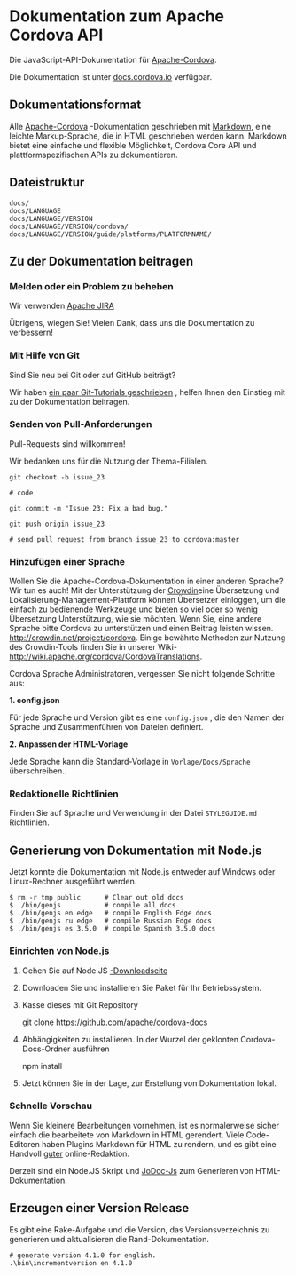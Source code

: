 # Dokumentation zum Apache Cordova API

Die JavaScript-API-Dokumentation für [Apache-Cordova](http://cordova.io/).

Die Dokumentation ist unter [docs.cordova.io](http://docs.cordova.io/) verfügbar.

## Dokumentationsformat

Alle [Apache-Cordova](http://cordova.io/) -Dokumentation geschrieben mit [Markdown](http://daringfireball.net/projects/markdown/syntax), eine leichte Markup-Sprache, die in HTML geschrieben werden kann. Markdown bietet eine einfache und flexible Möglichkeit, Cordova Core API und plattformspezifischen APIs zu dokumentieren.

## Dateistruktur

    docs/
    docs/LANGUAGE
    docs/LANGUAGE/VERSION
    docs/LANGUAGE/VERSION/cordova/
    docs/LANGUAGE/VERSION/guide/platforms/PLATFORMNAME/


## Zu der Dokumentation beitragen

### Melden oder ein Problem zu beheben

Wir verwenden [Apache JIRA](https://issues.apache.org/jira/browse/CB)

Übrigens, wiegen Sie! Vielen Dank, dass uns die Dokumentation zu verbessern!

### Mit Hilfe von Git

Sind Sie neu bei Git oder auf GitHub beiträgt?

Wir haben [ein paar Git-Tutorials geschrieben](http://wiki.apache.org/cordova/ContributorWorkflow) , helfen Ihnen den Einstieg mit zu der Dokumentation beitragen.

### Senden von Pull-Anforderungen

Pull-Requests sind willkommen!

Wir bedanken uns für die Nutzung der Thema-Filialen.

    git checkout -b issue_23

    # code

    git commit -m "Issue 23: Fix a bad bug."

    git push origin issue_23

    # send pull request from branch issue_23 to cordova:master


### Hinzufügen einer Sprache

Wollen Sie die Apache-Cordova-Dokumentation in einer anderen Sprache? Wir tun es auch! Mit der Unterstützung der [Crowdin](http://crowdin.net/project/cordova)eine Übersetzung und Lokalisierung-Management-Plattform können Übersetzer einloggen, um die einfach zu bedienende Werkzeuge und bieten so viel oder so wenig Übersetzung Unterstützung, wie sie möchten. Wenn Sie, eine andere Sprache bitte Cordova zu unterstützen und einen Beitrag leisten wissen. http://crowdin.net/project/cordova. Einige bewährte Methoden zur Nutzung des Crowdin-Tools finden Sie in unserer Wiki-http://wiki.apache.org/cordova/CordovaTranslations.

Cordova Sprache Administratoren, vergessen Sie nicht folgende Schritte aus:

**1. config.json**

Für jede Sprache und Version gibt es eine `config.json` , die den Namen der Sprache und Zusammenführen von Dateien definiert.

**2. Anpassen der HTML-Vorlage**

Jede Sprache kann die Standard-Vorlage in `Vorlage/Docs/Sprache` überschreiben..

### Redaktionelle Richtlinien

Finden Sie auf Sprache und Verwendung in der Datei `STYLEGUIDE.md` Richtlinien.

## Generierung von Dokumentation mit Node.js

Jetzt konnte die Dokumentation mit Node.js entweder auf Windows oder Linux-Rechner ausgeführt werden.

    $ rm -r tmp public      # Clear out old docs
    $ ./bin/genjs           # compile all docs
    $ ./bin/genjs en edge   # compile English Edge docs
    $ ./bin/genjs ru edge   # compile Russian Edge docs
    $ ./bin/genjs es 3.5.0  # compile Spanish 3.5.0 docs


### Einrichten von Node.js

  1. Gehen Sie auf Node.JS [-Downloadseite](http://nodejs.org/download/)
  2. Downloaden Sie und installieren Sie Paket für Ihr Betriebssystem.
  3. Kasse dieses mit Git Repository

        git clone https://github.com/apache/cordova-docs


  4. Abhängigkeiten zu installieren. In der Wurzel der geklonten Cordova-Docs-Ordner ausführen

        npm install


  5. Jetzt können Sie in der Lage, zur Erstellung von Dokumentation lokal.

### Schnelle Vorschau

Wenn Sie kleinere Bearbeitungen vornehmen, ist es normalerweise sicher einfach die bearbeitete von Markdown in HTML gerendert. Viele Code-Editoren haben Plugins Markdown für HTML zu rendern, und es gibt eine Handvoll [guter](http://dillinger.io/) online-Redaktion.

Derzeit sind ein Node.JS Skript und [JoDoc-Js](https://github.com/kant2002/jodoc-js) zum Generieren von HTML-Dokumentation.

## Erzeugen einer Version Release

Es gibt eine Rake-Aufgabe und die Version, das Versionsverzeichnis zu generieren und aktualisieren die Rand-Dokumentation.

    # generate version 4.1.0 for english.
    .\bin\incrementversion en 4.1.0
